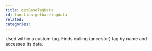 ```yaml
---
title: getBaseTagData
id: function-getbasetagdata
related:
categories:
---
```


Used within a custom tag. Finds calling (ancestor) tag by
        name and accesses its data.